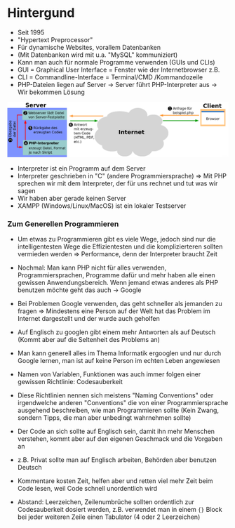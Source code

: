 # Hintergund

- Seit 1995
- "Hypertext Preprocessor"
- Für dynamische Websites, vorallem Datenbanken
- (Mit Datenbanken wird mit u.a. "MySQL" kommuniziert)
- Kann man auch für normale Programme verwenden (GUIs und CLIs)
- GUI = Graphical User Interface = Fenster wie der Internetbrowser z.B.
- CLI = Commandline-Interface = Terminal/CMD /Kommandozeile
- PHP-Dateien liegen auf Server -> Server führt PHP-Interpreter aus -> Wir bekommen Lösung

![Funktionsweise](Funktionsweise.png)

- Interpreter ist ein Programm auf dem Server
- Interpreter geschrieben in "C" (andere Programmiersprache)
=> Mit PHP sprechen wir mit dem Interpreter, der für uns rechnet und tut was wir sagen
- Wir haben aber gerade keinen Server
- XAMPP (Windows/Linux/MacOS) ist ein lokaler Testserver

### Zum Generellen Programmieren

- Um etwas zu Programmieren gibt es viele Wege, jedoch sind nur die intelligentesten Wege die Effizientesten und die komplizierteren sollten vermieden werden
=> Performance, denn der Interpreter braucht Zeit

- Nochmal: Man kann PHP nicht für alles verwenden, Programmiersprachen, Programme dafür und mehr haben alle einen gewissen Anwendungsbereich. Wenn jemand etwas anderes als PHP benutzen möchte geht das auch -> Google

- Bei Problemen Google verwenden, das geht schneller als jemanden zu fragen
=> Mindestens eine Person auf der Welt hat das Problem im Internet dargestellt und der wurde auch geholfen

- Auf Englisch zu googlen gibt einem mehr Antworten als auf Deutsch
(Kommt aber auf die Seltenheit des Problems an)

- Man kann generell alles im Thema Informatik ergooglen und nur durch Google lernen, man ist auf keine Person im echten Leben angewiesen

- Namen von Variablen, Funktionen was auch immer folgen einer gewissen Richtlinie: Codesauberkeit

- Diese Richtlinien nennen sich meistens "Naming Conventions" oder irgendwelche anderen "Conventions" die von einer Programmiersprache ausgehend beschreiben, wie man Programmieren sollte (Kein Zwang, sondern Tipps, die man aber unbedingt wahrnehmen sollte)

- Der Code an sich sollte auf Englisch sein, damit ihn mehr Menschen verstehen, kommt aber auf den eigenen Geschmack und die Vorgaben an
- z.B. Privat sollte man auf Englisch arbeiten, Behörden aber benutzen Deutsch

- Kommentare kosten Zeit, helfen aber und retten viel mehr Zeit beim Code lesen, weil Code schnell unordentlich wird

- Abstand: Leerzeichen, Zeilenumbrüche sollten ordentlich zur Codesauberkeit dosiert werden, z.B. verwendet man in einem `{}` Block bei jeder weiteren Zeile einen Tabulator (4 oder 2 Leerzeichen)
